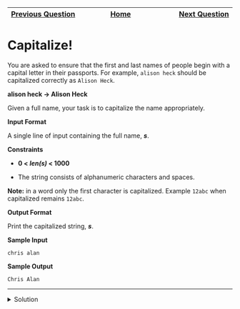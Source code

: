 | <img width=1000>[Previous Question](https://github.com/Kevin-Lago/python-hackerrank-solutions/tree/main/src/strings/alphabet_rangoli)</img> | <img width=1000>[Home](https://github.com/Kevin-Lago/python-hackerrank-solutions)</img> | <img width=1000>[Next Question](https://github.com/Kevin-Lago/python-hackerrank-solutions/tree/main/src/strings/string_formatter)</img> |
|:---|:---:|---:|

# Capitalize!

You are asked to ensure that the first and last names of people begin with a capital letter in their passports. For example, ```alison heck``` should be capitalized correctly as ```Alison Heck```.

__alison heck -> Alison Heck__

Given a full name, your task is to capitalize the name appropriately.

__Input Format__

A single line of input containing the full name, ___s___.

__Constraints__

- __0 < _len(s)_ < 1000__

- The string consists of alphanumeric characters and spaces.

__Note:__ in a word only the first character is capitalized. Example ```12abc``` when capitalized remains ```12abc```.

__Output Format__

Print the capitalized string, ___s___.

__Sample Input__

```
chris alan
```

__Sample Output__

```
Chris Alan
```

---

<details><summary>Solution</summary>
    
```python
import os


def solve(s):
    return " ".join(s[:1].upper() + s[1:] for s in s.split(" "))


if __name__ == '__main__':
    fptr = open(os.environ['OUTPUT_PATH'], 'w')

    s = input()

    result = solve(s)

    fptr.write(result + '\n')

    fptr.close()
```
</details>

